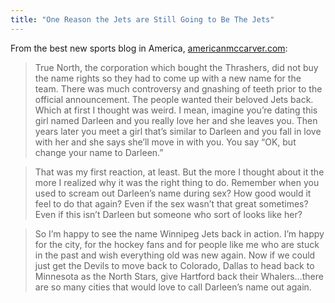 ```yaml
---
title: "One Reason the Jets are Still Going to Be The Jets"
---
```

<p>From the best new sports blog in America, <a href="http://americanmccarver.com/post/7041606328/the-big-news-at-the-nhl-draft-last-week-besides">americanmccarver.com</a>:</p>
<blockquote><p>True North, the corporation which bought the Thrashers, did not buy the name rights so they had to come up with a new name for the team. There was much controversy and gnashing of teeth prior to the official announcement. The people wanted their beloved Jets back. Which at first I thought was weird. I mean, imagine you’re dating this girl named Darleen and you really love her and she leaves you. Then years later you meet a girl that’s similar to Darleen and you fall in love with her and she says she’ll move in with you. You say “OK, but change your name to Darleen.”</p></blockquote>
<blockquote><p>That was my first reaction, at least. But the more I thought about it the more I realized why it was the right thing to do. Remember when you used to scream out Darleen’s name during sex? How good would it feel to do that again? Even if the sex wasn’t that great sometimes? Even if this isn’t Darleen but someone who sort of looks like her?</p></blockquote>
<blockquote><p>So I’m happy to see the name Winnipeg Jets back in action. I’m happy for the city, for the hockey fans and for people like me who are stuck in the past and wish everything old was new again. Now if we could just get the Devils to move back to Colorado, Dallas to head back to Minnesota as the North Stars, give Hartford back their Whalers…there are so many cities that would love to call Darleen’s name out again.</p></blockquote>

